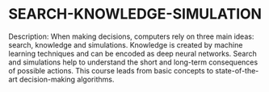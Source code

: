 # SEARCH-KNOWLEDGE-SIMULATION

Description: When making decisions, computers rely on three main ideas: search, knowledge and simulations. Knowledge is created by machine learning techniques and can be encoded as deep neural networks. Search and simulations help to understand the short and long-term consequences of possible actions. This course leads from basic concepts to state-of-the-art decision-making algorithms.

